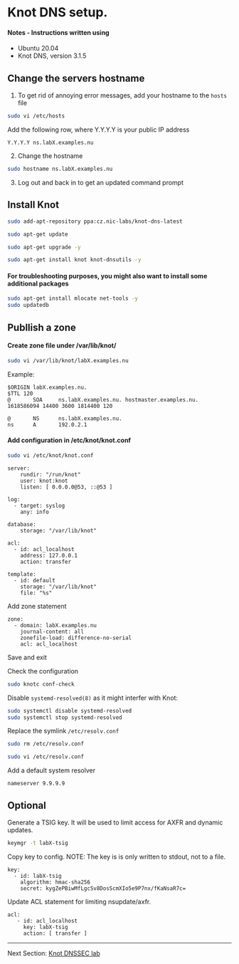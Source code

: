 # Knot DNS setup.


#### Notes - Instructions written using

* Ubuntu 20.04
* Knot DNS, version 3.1.5


## Change the servers hostname

1. To get rid of annoying error messages, add your hostname to the `hosts` file

```bash
sudo vi /etc/hosts
```

Add the following row, where Y.Y.Y.Y is your public IP address
```
Y.Y.Y.Y ns.labX.examples.nu
```

2. Change the hostname
```bash
sudo hostname ns.labX.examples.nu
```

3. Log out and back in to get an updated command prompt


## Install Knot
```bash
sudo add-apt-repository ppa:cz.nic-labs/knot-dns-latest
```
```bash
sudo apt-get update
```
```bash
sudo apt-get upgrade -y
```
```bash
sudo apt-get install knot knot-dnsutils -y
```

#### For troubleshooting purposes, you might also want to install some additional packages
```bash
sudo apt-get install mlocate net-tools -y
sudo updatedb
```

## Publlish a zone 


#### Create zone file under /var/lib/knot/
```bash
sudo vi /var/lib/knot/labX.examples.nu
```

Example:
```
$ORIGIN labX.examples.nu.
$TTL 120
@       SOA     ns.labX.examples.nu. hostmaster.examples.nu. 1618586094 14400 3600 1814400 120

@       NS      ns.labX.examples.nu.
ns      A       192.0.2.1
```


#### Add configuration in /etc/knot/knot.conf

```bash
sudo vi /etc/knot/knot.conf
```

```
server:
    rundir: "/run/knot"
    user: knot:knot
    listen: [ 0.0.0.0@53, ::@53 ]

log:
  - target: syslog
    any: info

database:
    storage: "/var/lib/knot"

acl:
  - id: acl_localhost
    address: 127.0.0.1
    action: transfer

template:
  - id: default
    storage: "/var/lib/knot"
    file: "%s"
```

Add zone statement
```
zone:
  - domain: labX.examples.nu
    journal-content: all
    zonefile-load: difference-no-serial
    acl: acl_localhost
```

Save and exit

Check the configuration
```bash
sudo knotc conf-check
```


Disable `systemd-resolved(8)` as it might interfer with Knot:
```bash
sudo systemctl disable systemd-resolved
sudo systemctl stop systemd-resolved
```

Replace the symlink `/etc/resolv.conf` 
```bash
sudo rm /etc/resolv.conf
```
```bash
sudo vi /etc/resolv.conf
```
Add a default system resolver
```
nameserver 9.9.9.9
```


## Optional

Generate a TSIG key. It will be used to limit access for AXFR and dynamic updates.
```bash
keymgr -t labX-tsig
```

Copy key to config.
NOTE: The key is is only written to stdout, not to a file. 
```
key:
  - id: labX-tsig
    algorithm: hmac-sha256
    secret: kygZePBiwMfLgcSv8DosScmXIo5e9P7nx/fKaNsaR7c=
```

Update ACL statement for limiting nsupdate/axfr. 
```
acl:
   - id: acl_localhost
     key: labX-tsig
     action: [ transfer ]
```

---
Next Section: [Knot DNSSEC lab](KNOT-dnssec.md)
